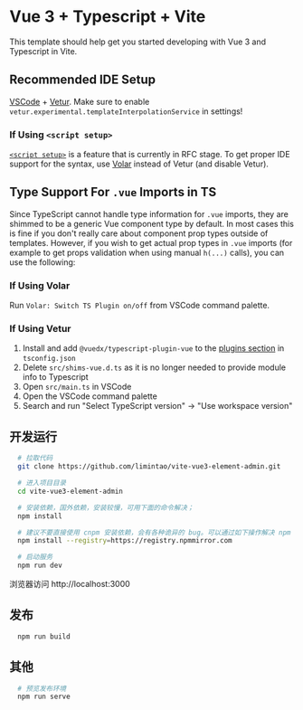 # Vue 3 + Typescript + Vite

This template should help get you started developing with Vue 3 and Typescript in Vite.

## Recommended IDE Setup

[VSCode](https://code.visualstudio.com/) + [Vetur](https://marketplace.visualstudio.com/items?itemName=octref.vetur). Make sure to enable `vetur.experimental.templateInterpolationService` in settings!

### If Using `<script setup>`

[`<script setup>`](https://github.com/vuejs/rfcs/pull/227) is a feature that is currently in RFC stage. To get proper IDE support for the syntax, use [Volar](https://marketplace.visualstudio.com/items?itemName=johnsoncodehk.volar) instead of Vetur (and disable Vetur).

## Type Support For `.vue` Imports in TS

Since TypeScript cannot handle type information for `.vue` imports, they are shimmed to be a generic Vue component type by default. In most cases this is fine if you don't really care about component prop types outside of templates. However, if you wish to get actual prop types in `.vue` imports (for example to get props validation when using manual `h(...)` calls), you can use the following:

### If Using Volar

Run `Volar: Switch TS Plugin on/off` from VSCode command palette.

### If Using Vetur

1. Install and add `@vuedx/typescript-plugin-vue` to the [plugins section](https://www.typescriptlang.org/tsconfig#plugins) in `tsconfig.json`
2. Delete `src/shims-vue.d.ts` as it is no longer needed to provide module info to Typescript
3. Open `src/main.ts` in VSCode
4. Open the VSCode command palette 
5. Search and run "Select TypeScript version" -> "Use workspace version"


## 开发运行
```zsh
  # 拉取代码
  git clone https://github.com/limintao/vite-vue3-element-admin.git

  # 进入项目目录
  cd vite-vue3-element-admin

  # 安装依赖，国外依赖，安装较慢，可用下面的命令解决；
  npm install

  # 建议不要直接使用 cnpm 安装依赖，会有各种诡异的 bug。可以通过如下操作解决 npm 下载速度慢的问题
  npm install --registry=https://registry.npmmirror.com

  # 启动服务
  npm run dev
```
浏览器访问 http://localhost:3000

##  发布

```zsh
  npm run build
```

## 其他
```zsh
  # 预览发布环境
  npm run serve
```
